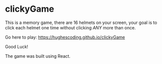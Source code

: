 # clickyGame

This is a memory game, there are 16 helmets on your screen, your goal is to click each helmet one time without clicking *ANY* more than once.

Go here to play:  https://hughescoding.github.io/clickyGame

Good Luck!

The game was built using React.